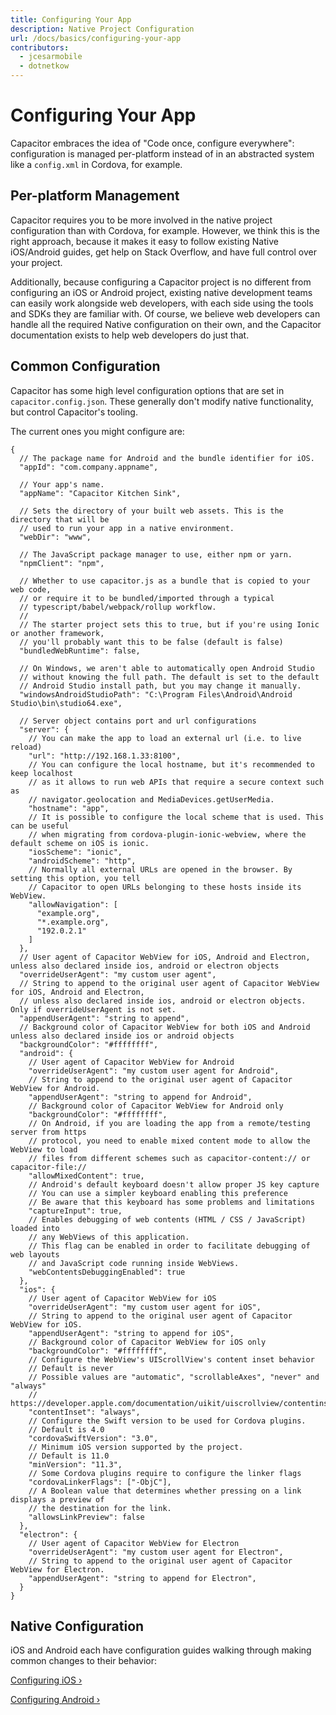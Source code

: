 ```yaml
---
title: Configuring Your App
description: Native Project Configuration
url: /docs/basics/configuring-your-app
contributors:
  - jcesarmobile
  - dotnetkow
---
```


# Configuring Your App

<p class="intro">Capacitor embraces the idea of "Code once, configure everywhere": configuration is
managed per-platform instead of in an abstracted system like a <code>config.xml</code> in Cordova, for example.</p>

## Per-platform Management

Capacitor requires you to be more involved in the native project configuration than with Cordova, for example. However,
we think this is the right approach, because it makes it easy to follow existing Native iOS/Android guides, get help on Stack Overflow, and have full control over your project.

Additionally, because configuring a Capacitor project is no different from configuring an iOS or Android project, existing native development teams can easily work alongside
web developers, with each side using the tools and SDKs they are familiar with. Of course, we believe web developers can handle all the required Native configuration on their own, and 
the Capacitor documentation exists to help web developers do just that.

## Common Configuration

Capacitor has some high level configuration options that are set in `capacitor.config.json`. These generally don't modify native functionality, but control Capacitor's tooling.

The current ones you might configure are:

```json5
{
  // The package name for Android and the bundle identifier for iOS.
  "appId": "com.company.appname",

  // Your app's name.
  "appName": "Capacitor Kitchen Sink",

  // Sets the directory of your built web assets. This is the directory that will be
  // used to run your app in a native environment.
  "webDir": "www",

  // The JavaScript package manager to use, either npm or yarn.
  "npmClient": "npm",

  // Whether to use capacitor.js as a bundle that is copied to your web code,
  // or require it to be bundled/imported through a typical
  // typescript/babel/webpack/rollup workflow.
  //
  // The starter project sets this to true, but if you're using Ionic or another framework,
  // you'll probably want this to be false (default is false)
  "bundledWebRuntime": false,

  // On Windows, we aren't able to automatically open Android Studio
  // without knowing the full path. The default is set to the default
  // Android Studio install path, but you may change it manually.
  "windowsAndroidStudioPath": "C:\Program Files\Android\Android Studio\bin\studio64.exe",

  // Server object contains port and url configurations 
  "server": {
    // You can make the app to load an external url (i.e. to live reload)
    "url": "http://192.168.1.33:8100",
    // You can configure the local hostname, but it's recommended to keep localhost
    // as it allows to run web APIs that require a secure context such as
    // navigator.geolocation and MediaDevices.getUserMedia.
    "hostname": "app",
    // It is possible to configure the local scheme that is used. This can be useful
    // when migrating from cordova-plugin-ionic-webview, where the default scheme on iOS is ionic.
    "iosScheme": "ionic",
    "androidScheme": "http",
    // Normally all external URLs are opened in the browser. By setting this option, you tell
    // Capacitor to open URLs belonging to these hosts inside its WebView.
    "allowNavigation": [
      "example.org",
      "*.example.org",
      "192.0.2.1"
    ]
  },
  // User agent of Capacitor WebView for iOS, Android and Electron, unless also declared inside ios, android or electron objects
  "overrideUserAgent": "my custom user agent",
  // String to append to the original user agent of Capacitor WebView for iOS, Android and Electron,
  // unless also declared inside ios, android or electron objects. Only if overrideUserAgent is not set.
  "appendUserAgent": "string to append",
  // Background color of Capacitor WebView for both iOS and Android unless also declared inside ios or android objects
  "backgroundColor": "#ffffffff",
  "android": {
    // User agent of Capacitor WebView for Android
    "overrideUserAgent": "my custom user agent for Android",
    // String to append to the original user agent of Capacitor WebView for Android.
    "appendUserAgent": "string to append for Android",
    // Background color of Capacitor WebView for Android only
    "backgroundColor": "#ffffffff",
    // On Android, if you are loading the app from a remote/testing server from https
    // protocol, you need to enable mixed content mode to allow the WebView to load
    // files from different schemes such as capacitor-content:// or capacitor-file://
    "allowMixedContent": true,
    // Android's default keyboard doesn't allow proper JS key capture
    // You can use a simpler keyboard enabling this preference
    // Be aware that this keyboard has some problems and limitations
    "captureInput": true,
    // Enables debugging of web contents (HTML / CSS / JavaScript) loaded into
    // any WebViews of this application.
    // This flag can be enabled in order to facilitate debugging of web layouts
    // and JavaScript code running inside WebViews.
    "webContentsDebuggingEnabled": true
  },
  "ios": {
    // User agent of Capacitor WebView for iOS
    "overrideUserAgent": "my custom user agent for iOS",
    // String to append to the original user agent of Capacitor WebView for iOS.
    "appendUserAgent": "string to append for iOS",
    // Background color of Capacitor WebView for iOS only
    "backgroundColor": "#ffffffff",
    // Configure the WebView's UIScrollView's content inset behavior
    // Default is never
    // Possible values are "automatic", "scrollableAxes", "never" and "always"
    // https://developer.apple.com/documentation/uikit/uiscrollview/contentinsetadjustmentbehavior
    "contentInset": "always",
    // Configure the Swift version to be used for Cordova plugins.
    // Default is 4.0
    "cordovaSwiftVersion": "3.0",
    // Minimum iOS version supported by the project.
    // Default is 11.0
    "minVersion": "11.3",
    // Some Cordova plugins require to configure the linker flags
    "cordovaLinkerFlags": ["-ObjC"],
    // A Boolean value that determines whether pressing on a link displays a preview of
    // the destination for the link.
    "allowsLinkPreview": false
  },
  "electron": {
    // User agent of Capacitor WebView for Electron
    "overrideUserAgent": "my custom user agent for Electron",
    // String to append to the original user agent of Capacitor WebView for Electron.
    "appendUserAgent": "string to append for Electron",
  }
}
```

## Native Configuration

iOS and Android each have configuration guides walking through making common changes to their behavior:

[Configuring iOS &#8250;](/docs/ios/configuration)

[Configuring Android &#8250;](/docs/android/configuration)
